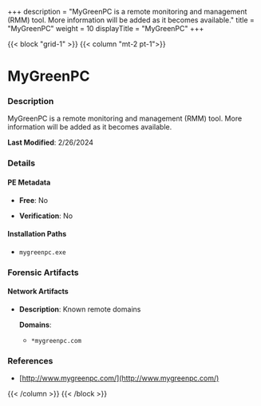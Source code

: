 +++
description = "MyGreenPC is a remote monitoring and management (RMM) tool. More information will be added as it becomes available."
title = "MyGreenPC"
weight = 10
displayTitle = "MyGreenPC"
+++


{{< block "grid-1" >}}
{{< column "mt-2 pt-1">}}

# MyGreenPC


### Description

MyGreenPC is a remote monitoring and management (RMM) tool. More information will be added as it becomes available.



**Last Modified**: 2/26/2024

### Details


#### PE Metadata


- **Free**: No

- **Verification**: No




#### Installation Paths
- `mygreenpc.exe`

### Forensic Artifacts




#### Network Artifacts

- **Description**: Known remote domains

  **Domains**:
    - `*mygreenpc.com`





### References
- [http://www.mygreenpc.com/](http://www.mygreenpc.com/)



{{< /column >}}
{{< /block >}}

